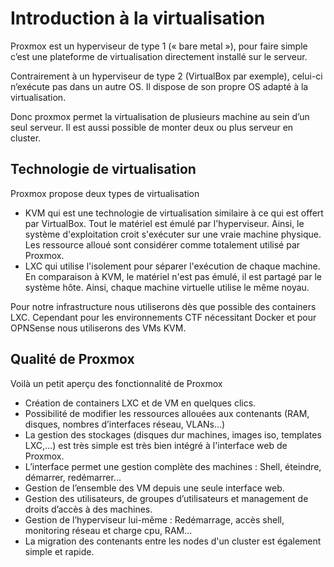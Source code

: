 # Introduction à la virtualisation

Proxmox est un hyperviseur de type 1 (« bare metal »), pour faire simple c’est une plateforme de virtualisation directement installé sur le serveur.

Contrairement à un hyperviseur de type 2 (VirtualBox par exemple), celui-ci n’exécute pas dans un autre OS. Il dispose de son propre OS adapté à la virtualisation.

Donc proxmox permet la virtualisation de plusieurs machine au sein d’un seul serveur. Il est aussi possible de monter deux ou plus serveur en cluster.

## Technologie de virtualisation

Proxmox propose deux types de virtualisation
- KVM qui est une technologie de virtualisation similaire à ce qui est offert par VirtualBox. Tout le matériel est émulé par l'hyperviseur. Ainsi, le système d'exploitation croit s'exécuter sur une vraie machine physique. Les ressource alloué sont considérer comme totalement utilisé par Proxmox.
- LXC qui utilise l'isolement pour séparer l'exécution de chaque machine. En comparaison à KVM, le matériel n'est pas émulé, il est partagé par le système hôte. Ainsi, chaque machine virtuelle utilise le même noyau.

Pour notre infrastructure nous utiliserons dès que possible des containers LXC. Cependant pour les environnements CTF nécessitant Docker et pour OPNSense nous utiliserons des VMs KVM.

## Qualité de Proxmox
Voilà un petit aperçu des fonctionnalité de Proxmox

- Création de containers LXC et de VM en quelques clics.
- Possibilité de modifier les ressources allouées aux contenants (RAM, disques, nombres d’interfaces réseau, VLANs...)
- La gestion des stockages (disques dur machines, images iso, templates LXC,...) est très simple est très bien intégré à l'interface web de Proxmox.
- L’interface permet une gestion complète des machines : Shell, éteindre, démarrer, redémarrer...
- Gestion de l’ensemble des VM depuis une seule interface web.
- Gestion des utilisateurs, de groupes d’utilisateurs et management de droits d’accès à des machines.
- Gestion de l’hyperviseur lui-même : Redémarrage, accès shell, monitoring réseau et charge cpu, RAM...
- La migration des contenants entre les nodes d'un cluster est également simple et rapide.
